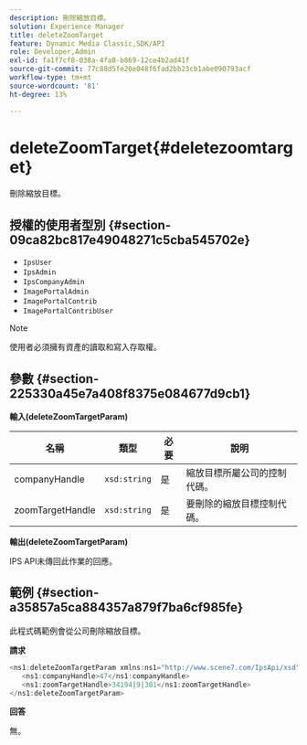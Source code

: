 ```yaml
---
description: 刪除縮放目標。
solution: Experience Manager
title: deleteZoomTarget
feature: Dynamic Media Classic,SDK/API
role: Developer,Admin
exl-id: fa1f7cf8-038a-4fa8-b869-12ce4b2ad41f
source-git-commit: 77c88d5fe20e048f6fad2bb23cb1abe090793acf
workflow-type: tm+mt
source-wordcount: '81'
ht-degree: 13%

---
```


# deleteZoomTarget{#deletezoomtarget}

刪除縮放目標。

## 授權的使用者型別 {#section-09ca82bc817e49048271c5cba545702e}

* `IpsUser`
* `IpsAdmin`
* `IpsCompanyAdmin`
* `ImagePortalAdmin`
* `ImagePortalContrib`
* `ImagePortalContribUser`

>[!NOTE]
>
>使用者必須擁有資產的讀取和寫入存取權。

## 參數 {#section-225330a45e7a408f8375e084677d9cb1}

**輸入(deleteZoomTargetParam)**

| 名稱 | 類型 | 必要 | 說明 |
|---|---|---|---|
| companyHandle | `xsd:string` | 是 | 縮放目標所屬公司的控制代碼。 |
| zoomTargetHandle | `xsd:string` | 是 | 要刪除的縮放目標控制代碼。 |

**輸出(deleteZoomTargetParam)**

IPS API未傳回此作業的回應。

## 範例 {#section-a35857a5ca884357a879f7ba6cf985fe}

此程式碼範例會從公司刪除縮放目標。

**請求**

```java
<ns1:deleteZoomTargetParam xmlns:ns1="http://www.scene7.com/IpsApi/xsd">
   <ns1:companyHandle>47</ns1:companyHandle>
   <ns1:zoomTargetHandle>34194|9|301</ns1:zoomTargetHandle>
</ns1:deleteZoomTargetParam>
```

**回答**

無。

